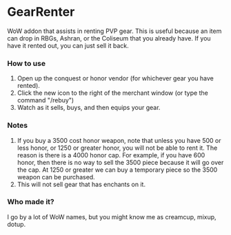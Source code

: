 GearRenter
==========

WoW addon that assists in renting PVP gear. This is useful because an item can drop in RBGs, Ashran, or the Coliseum that you already have. If you have it rented out, you can just sell it back.

### How to use

1. Open up the conquest or honor vendor (for whichever gear you have rented).
2. Click the new icon to the right of the merchant window (or type the command "/rebuy")
3. Watch as it sells, buys, and then equips your gear.

### Notes

1. If you buy a 3500 cost honor weapon, note that unless you have 500 or less honor, or 1250 or greater honor, you will not be able to rent it. The reason is there is a 4000 honor cap. For example, if you have 600 honor, then there is no way to sell the 3500 piece because it will go over the cap. At 1250 or greater we can buy a temporary piece so the 3500 weapon can be purchased.
2. This will not sell gear that has enchants on it.

### Who made it?

I go by a lot of WoW names, but you might know me as creamcup, mixup, dotup.
